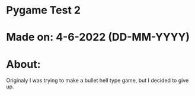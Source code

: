 # Pygame Test 2
# Made on: 4-6-2022 (DD-MM-YYYY)
# About:
Originaly I was trying to make a bullet hell type game, but I decided to give up.